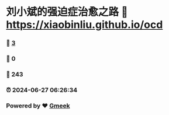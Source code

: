 # 刘小斌的强迫症治愈之路 :link: https://xiaobinliu.github.io/ocd 
### :page_facing_up: [3](https://xiaobinliu.github.io/ocd/tag.html) 
### :speech_balloon: 0 
### :hibiscus: 243 
### :alarm_clock: 2024-06-27 06:26:34 
### Powered by :heart: [Gmeek](https://github.com/Meekdai/Gmeek)
